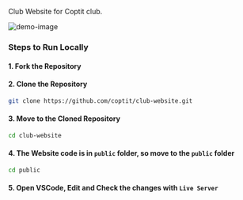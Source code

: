 Club Website for Coptit club.

![demo-image](https://tiddi.kunalsin9h.com/IB7DGHb)

### Steps to Run Locally

#### 1. Fork the Repository

#### 2. Clone the Repository

```bash
git clone https://github.com/coptit/club-website.git
```

#### 3. Move to the Cloned Repository

```bash
cd club-website
```

#### 4. The Website code is in `public` folder, so move to the `public` folder

```bash
cd public
```

#### 5. Open VSCode, Edit and Check the changes with `Live Server`
